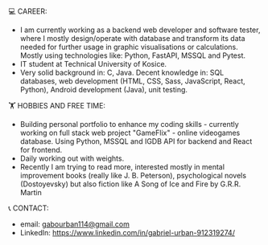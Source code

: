 💻 CAREER:
- I am currently working as a backend web developer and software tester, where I mostly design/operate with database and transform its data needed for further usage in graphic visualisations or calculations. Mostly using technologies like: Python, FastAPI, MSSQL and Pytest.
- IT student at Technical University of Kosice.
- Very solid background in: C, Java. Decent knowledge in: SQL databases, web development (HTML, CSS, Sass, JavaScript, React, Python), Android development (Java), unit testing.

🏋 HOBBIES AND FREE TIME:
- Building personal portfolio to enhance my coding skills - currently working on full stack web project "GameFlix" - online videogames database. Using Python, MSSQL and IGDB API for backend and React for frontend.
- Daily working out with weights.
- Recently I am trying to read more, interested mostly in mental improvement books (really like J. B. Peterson), psychological novels (Dostoyevsky) but also fiction like A Song of Ice and Fire by G.R.R. Martin

📞 CONTACT:
- email: gabourban114@gmail.com
- LinkedIn: https://www.linkedin.com/in/gabriel-urban-912319274/
